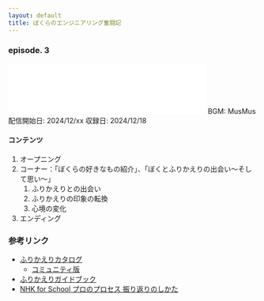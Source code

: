 ```yaml
---
layout: default
title: ぼくらのエンジニアリング奮闘記
---
```


### episode. 3
<iframe src="TBD" height="102px" width="400px" frameborder="0" scrolling="no"></iframe>
BGM: MusMus  
配信開始日: 2024/12/xx  
収録日: 2024/12/18

#### コンテンツ
1. オープニング
2. コーナー：「ぼくらの好きなもの紹介」、「ぼくとふりかえりの出会い〜そして思い〜」
   1. ふりかえりとの出会い
   2. ふりかえりの印象の転換
   3. 心境の変化
3. エンディング

### 参考リンク
- [ふりかえりカタログ](https://speakerdeck.com/viva_tweet_x/retrospective-catalog-59bd3a29-314c-45dd-911b-f8e5f1308333)
  - [コミュニティ版](https://qiita.com/viva_tweet_x/items/f4db2c923d474f67fe0f)
- [ふりかえりガイドブック](https://amzn.asia/d/9nWy1xO)
- [NHK for School プロのプロセス 振り返りのしかた](https://www2.nhk.or.jp/school/watch/bangumi/?das_id=D0005180418_00000)
